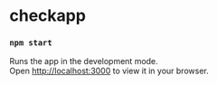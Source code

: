 # checkapp

### `npm start`

Runs the app in the development mode.\
Open [http://localhost:3000](http://localhost:3000) to view it in your browser.

